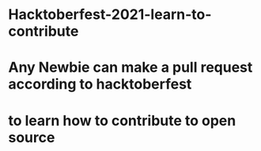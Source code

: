 # Hacktoberfest-2021-learn-to-contribute
# Any Newbie can make a pull request according to hacktoberfest
# to learn how to contribute to open source
